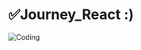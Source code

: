 # ✅Journey_React :) 
![Coding](https://raw.githubusercontent.com/GomaGoma676/react-roadmap-2022/main/react-roadmap-v4.png?raw=true)

